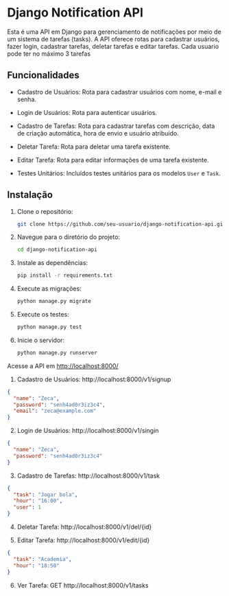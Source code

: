 # Django Notification API

Esta é uma API em Django para gerenciamento de notificações por meio de um sistema de tarefas (tasks). A API oferece rotas para cadastrar usuários, fazer login, cadastrar tarefas, deletar tarefas e editar tarefas. Cada usuario pode ter no máximo 3 tarefas

## Funcionalidades

- Cadastro de Usuários: Rota para cadastrar usuários com nome, e-mail e senha.

- Login de Usuários: Rota para autenticar usuários.

- Cadastro de Tarefas: Rota para cadastrar tarefas com descrição, data de criação automática, hora de envio e usuário atribuído.

- Deletar Tarefa: Rota para deletar uma tarefa existente.

- Editar Tarefa: Rota para editar informações de uma tarefa existente.

- Testes Unitários: Incluídos testes unitários para os modelos `User` e `Task`.

## Instalação

1. Clone o repositório:
   ```bash
   git clone https://github.com/seu-usuario/django-notification-api.git
   ```
2. Navegue para o diretório do projeto:
    ```bash 
    cd django-notification-api
    ```
3. Instale as dependências:
    ```bash
    pip install -r requirements.txt
    ```
4. Execute as migrações:
    ```bash 
    python manage.py migrate
    ```
5. Execute os testes:
    ```bash
    python manage.py test
    ```
6. Inicie o servidor:
    ```bash
    python manage.py runserver
    ```

Acesse a API em [http://localhost:8000/](http://localhost:8000/v1/)

1. Cadastro de Usuários:
http://localhost:8000/v1/signup
```json
{
  "name": "Zeca",
  "password": "senh4ad0r3iz3c4",
  "email": "zeca@example.com"
}
```

2. Login de Usuários:
http://localhost:8000/v1/singin
```json
{
  "name": "Zeca",
  "password": "senh4ad0r3iz3c4"
}
```

3. Cadastro de Tarefas:
http://localhost:8000/v1/task
```json
{
  "task": "Jogar bola",
  "hour": "16:00",
  "user": 1
}
```

4. Deletar Tarefa:
http://localhost:8000/v1/del/{id}


5. Editar Tarefa:
http://localhost:8000/v1/edit/{id}
```json
{
  "task": "Academia",
  "hour": "18:50"
}
```

6. Ver Tarefa:
GET http://localhost:8000/v1/tasks